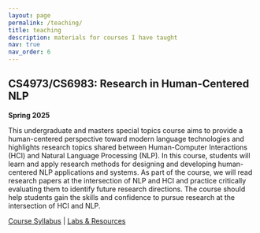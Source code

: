 ```yaml
---
layout: page
permalink: /teaching/
title: teaching
description: materials for courses I have taught
nav: true
nav_order: 6
---
```


## CS4973/CS6983: Research in Human-Centered NLP

**Spring 2025**

This undergraduate and masters special topics course aims to provide a human-centered perspective toward modern language technologies and highlights research topics shared between Human-Computer Interactions (HCI) and Natural Language Processing (NLP). In this course, students will learn and apply research methods for designing and developing human-centered NLP applications and systems. As part of the course, we will read research papers at the intersection of NLP and HCI and practice critically evaluating them to identify future research directions. The course should help students gain the skills and confidence to pursue research at the intersection of HCI and NLP.

[Course Syllabus](../assets/pdf/CS4973_Syllabus.pdf) \| [Labs & Resources](https://github.com/hyesunyun/neu-cs4973-cs6983)
